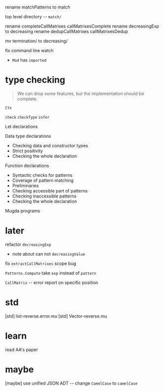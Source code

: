 rename matchPatterns to match

top level directory -- `match/`

rename completeCallMatrixes callMatrixesComplete
rename decreasingExp to decreasing
rename dedupCallMatrixes callMatrixesDedup

mv termination/ to decreasing/

fix command line watch

- `Mod` has `imported`

# type checking

> We can drop some features, but the implementation should be complete.

`Ctx`

`check`
`checkType`
`infer`

Let declarations

Data type declarations

- Checking data and constructor types
- Strict positivity
- Checking the whole declaration

Function declarations

- Syntactic checks for patterns
- Coverage of pattern matching
- Preliminaries
- Checking accessible part of patterns
- Checking inaccessible patterns
- Checking the whole declaration

Mugda programs

# later

refactor `decreasingExp`

- note about can not `decreasingValue`

fix `extractCallMatrixes` scope bug

`Patterns.Compute` take `exp` instead of `pattern`

`CallMatrix` -- error report on specific position

# std

[std] list-reverse.error.mu
[std] Vector-reverse.mu

# learn

read AA's paper

# maybe

[maybe] use unified JSON ADT -- change `CamelCase` to `camelCase`

